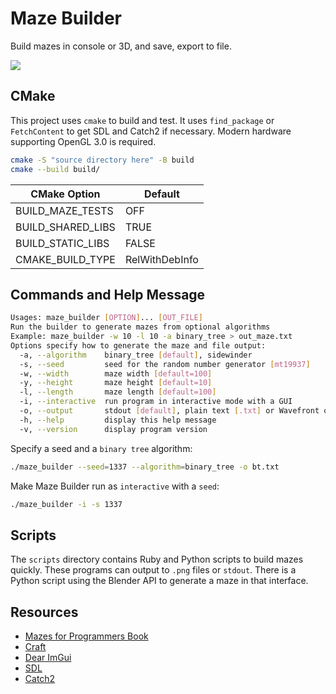 # Maze Builder

Build mazes in console or 3D, and save, export to file.

![](scripts/blender_binary_tree_demo_33x33.PNG)

## CMake

This project uses `cmake` to build and test. It uses `find_package` or `FetchContent` to get SDL and Catch2 if necessary. Modern hardware supporting OpenGL 3.0 is required.

```sh
cmake -S "source directory here" -B build
cmake --build build/
```

| CMake Option | Default | 
|--------------|---------|
| BUILD_MAZE_TESTS | OFF |
| BUILD_SHARED_LIBS | TRUE |
| BUILD_STATIC_LIBS | FALSE |
| CMAKE_BUILD_TYPE | RelWithDebInfo |

## Commands and Help Message

```sh
Usages: maze_builder [OPTION]... [OUT_FILE]
Run the builder to generate mazes from optional algorithms
Example: maze_builder -w 10 -l 10 -a binary_tree > out_maze.txt
Options specify how to generate the maze and file output:
  -a, --algorithm    binary_tree [default], sidewinder
  -s, --seed         seed for the random number generator [mt19937]
  -w, --width        maze width [default=100]
  -y, --height       maze height [default=10]
  -l, --length       maze length [default=100]
  -i, --interactive  run program in interactive mode with a GUI
  -o, --output       stdout [default], plain text [.txt] or Wavefront object format [.obj]
  -h, --help         display this help message
  -v, --version      display program version
```

Specify a seed and a `binary tree` algorithm:
```sh
./maze_builder --seed=1337 --algorithm=binary_tree -o bt.txt
```

Make Maze Builder run as `interactive` with a `seed`:
```sh
./maze_builder -i -s 1337
```

## Scripts

The `scripts` directory contains Ruby and Python scripts to build mazes quickly.
These programs can output to `.png` files or `stdout`. There is a Python script
using the Blender API to generate a maze in that interface.

## Resources
 - [Mazes for Programmers Book](https://www.jamisbuck.org/mazes/)
 - [Craft](https://github.com/fogleman/Craft)
 - [Dear ImGui](https://github.com/ocornut/imgui)
 - [SDL](https://github.com/libsdl-org/SDL)
 - [Catch2](https://github.com/catchorg/Catch2)
